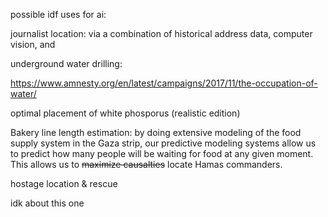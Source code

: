 possible idf uses for ai:

journalist location: via a combination of historical address data, computer vision, and

underground water drilling: 

https://www.amnesty.org/en/latest/campaigns/2017/11/the-occupation-of-water/

optimal placement of white phosporus (realistic edition)

Bakery line length estimation: by doing extensive modeling of the food supply system in the Gaza strip, our predictive modeling systems allow us to predict how many people will be waiting for food at any given moment. This allows us to ~~maximize causalties~~ locate Hamas commanders.






hostage location & rescue 

idk about this one

